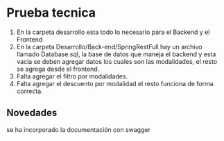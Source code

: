 # Prueba tecnica

1. En la carpeta desarrollo esta todo lo necesario para el Backend y el Frontend
2. En la carpeta Desarrollo/Back-end/SpringRestFull hay un archivo llamado Database.sql, la base de datos que maneja el backend y esta vacia se deben agregar datos los cuales son las modalidades, el resto se agrega desde el frontend.
3. Falta agregar el filtro por modalidades.
4. Falta agregar el descuento por modalidad el resto funciona de forma correcta. 

## Novedades
se ha incorporado la documentación con swagger
